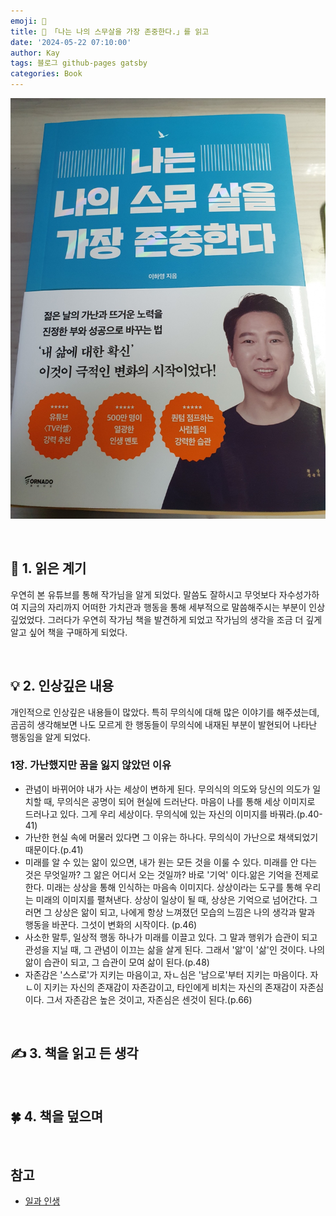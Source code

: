 ```yaml
---
emoji: 📕
title: 📕 「나는 나의 스무살을 가장 존중한다.」를 읽고
date: '2024-05-22 07:10:00'
author: Kay
tags: 블로그 github-pages gatsby
categories: Book
---
```


![book](book-1.jpeg)

<br>

## 🌈 1. 읽은 계기

우연히 본 유튜브를 통해 작가님을 알게 되었다. 말씀도 잘하시고 무엇보다 자수성가하여 지금의 자리까지 어떠한 가치관과 행동을 통해 세부적으로 말씀해주시는 부분이 인상깊었었다.
그러다가 우연히 작가님 책을 발견하게 되었고 작가님의 생각을 조금 더 깊게 알고 싶어 책을 구매하게 되었다.

<br>

## 💡 2. 인상깊은 내용

개인적으로 인상깊은 내용들이 많았다. 특히 무의식에 대해 많은 이야기를 해주셨는데, 곰곰히 생각해보면 나도 모르게 한 행동들이 무의식에 내재된 부분이 발현되어 나타난 행동임을 알게 되었다.

### 1장. 가난했지만 꿈을 잃지 않았던 이유

- 관념이 바뀌어야 내가 사는 세상이 변하게 된다. 무의식의 의도와 당신의 의도가 일치할 때, 무의식은 공명이 되어 현실에 드러난다. 마음이 나를 통해 세상 이미지로 드러나고 있다. 그게 우리 세상이다. 무의식에 있는 자신의 이미지를 바꿔라.(p.40-41)
- 가난한 현실 속에 머물러 있다면 그 이유는 하나다. 무의식이 가난으로 채색되었기 때문이다.(p.41)
- 미래를 알 수 있는 앎이 있으면, 내가 원는 모든 것을 이룰 수 있다. 미래를 안 다는 것은 무엇일까? 그 앎은 어디서 오는 것일까? 바로 '기억' 이다.앎은 기억을 전제로 한다. 미래는 상상을 통해 인식하는 마음속 이미지다. 상상이라는 도구를 통해 우리는 미래의 이미지를 펼쳐낸다. 상상이 일상이 될 때, 상상은 기억으로 넘어간다. 그러면 그 상상은 앎이 되고, 나에게 항상 느껴졌던 모습의 느낌은 나의 생각과 말과 행동을 바꾼다. 그섯이 변화의 시작이다. (p.46)
- 사소한 말투, 일상적 행동 하나가 미래를 이끌고 있다. 그 말과 행위가 습관이 되고 관성을 지닐 때, 그 관념이 이끄는 삶을 살게 된다. 그래서 '앎'이 '삶'인 것이다. 나의 앎이 습관이 되고, 그 습관이 모여 삶이 된다.(p.48)
- 자존감은 '스스로'가 지키는 마음이고, 자ㄴ심은 '남으로'부터 지키는 마음이다. 자ㄴ이 지키는 자신의 존재감이 자존감이고, 타인에게 비치는 자신의 존재감이 자존심이다. 그서 자존감은 높은 것이고, 자존심은 센것이 된다.(p.66)

<br>

## ✍️ 3. 책을 읽고 든 생각

<br>

## 🍀 4. 책을 덮으며

<br>

## 참고

- [일과 인생](https://m.yes24.com/Goods/Detail/122944890)

```toc

```
